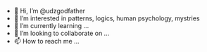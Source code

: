 - 👋 Hi, I’m @udzgodfather
- 👀 I’m interested in patterns, logics, human psychology, mystries 
- 🌱 I’m currently learning ...
- 💞️ I’m looking to collaborate on ...
- 📫 How to reach me ...

<!---
udzgodfather/udzgodfather is a ✨ special ✨ repository because its `README.md` (this file) appears on your GitHub profile.
You can click the Preview link to take a look at your changes.
--->
